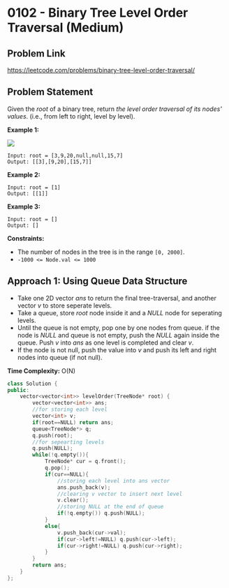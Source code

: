 # 0102 - Binary Tree Level Order Traversal (Medium)

## Problem Link

https://leetcode.com/problems/binary-tree-level-order-traversal/

## Problem Statement

Given the $root$ of a binary tree, return _the level order traversal of its nodes' values_. (i.e., from left to right, level by level).


**Example 1:**

![](https://assets.leetcode.com/uploads/2021/02/19/tree1.jpg)
```
Input: root = [3,9,20,null,null,15,7]
Output: [[3],[9,20],[15,7]]
```

**Example 2:**

```
Input: root = [1]
Output: [[1]]
```

**Example 3:**

```
Input: root = []
Output: []
```


**Constraints:**

*  The number of nodes in the tree is in the range `[0, 2000]`.
*  `-1000 <= Node.val <= 1000`


## Approach 1: Using Queue Data Structure

- Take one 2D vector $ans$ to return the final tree-traversal, and another vector $v$ to store seperate levels.
- Take a queue, store $root$ node inside it and a _NULL_ node for seperating levels.
- Until the queue is not empty, pop one by one nodes from queue. if the node is _NULL_ and queue is not empty, push the _NULL_ again inside the queue. Push $v$ into $ans$ as one level is completed and clear $v$.
- If the node is not null, push the value into $v$ and push its left and right nodes into queue (if not null).

**Time Complexity:**  O(N)


<Tabs>
<TabItem value="cpp" label="C++">
<SolutionAuthor name="@Srijita-mandal"/>

```cpp
class Solution {
public:
    vector<vector<int>> levelOrder(TreeNode* root) {
        vector<vector<int>> ans;
        //for storing each level
        vector<int> v;  
        if(root==NULL) return ans;
        queue<TreeNode*> q;
        q.push(root);
        //for sepearting levels
        q.push(NULL);  
        while(!q.empty()){
            TreeNode* cur = q.front();
            q.pop();
            if(cur==NULL){
                //storing each level into ans vector
                ans.push_back(v);  
                //clearing v vector to insert next level
                v.clear();  
                //storing NULL at the end of queue
                if(!q.empty()) q.push(NULL);  
            }
            else{
                v.push_back(cur->val);
                if(cur->left!=NULL) q.push(cur->left);
                if(cur->right!=NULL) q.push(cur->right);
            }
        }
        return ans;
    }
};
```
</Tabs>